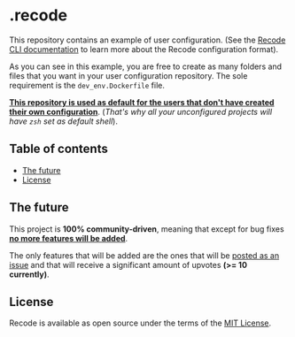 # .recode

This repository contains an example of user configuration. (See the [Recode CLI documentation](https://github.com/recode-sh/cli#development-environments-configuration) to learn more about the Recode configuration format).

As you can see in this example, you are free to create as many folders and files that you want in your user configuration repository. The sole requirement is the `dev_env.Dockerfile` file.

<ins>**This repository is used as default for the users that don't have created their own configuration**</ins>. (*That's why all your unconfigured projects will have `zsh` set as default shell*).

## Table of contents
- [The future](#the-future)
- [License](#license)

## The future

This project is **100% community-driven**, meaning that except for bug fixes <ins>**no more features will be added**</ins>. 

The only features that will be added are the ones that will be [posted as an issue](https://github.com/recode-sh/cli/issues/new) and that will receive a significant amount of upvotes **(>= 10 currently)**.

## License

Recode is available as open source under the terms of the [MIT License](http://opensource.org/licenses/MIT).
